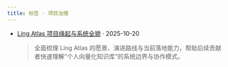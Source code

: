 ```yaml
---
title: 标签 · 项目治理
---
```


- [Ling Atlas 项目缘起与系统全貌](/zh/content/project-overview/) · 2025-10-20
  > 全面梳理 Ling Atlas 的愿景、演进路线与当前落地能力，帮助后续贡献者快速理解“个人向量化知识库”的系统边界与协作模式。
